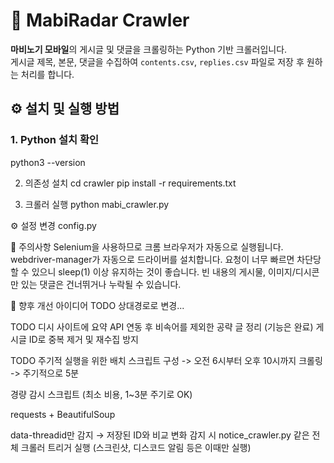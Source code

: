 # 📡 MabiRadar Crawler

 **마비노기 모바일**의 게시글 및 댓글을 크롤링하는 Python 기반 크롤러입니다.  
게시글 제목, 본문, 댓글을 수집하여 `contents.csv`, `replies.csv` 파일로 저장 후 원하는 처리를 합니다.


## ⚙️ 설치 및 실행 방법

### 1. Python 설치 확인
python3 --version

2. 의존성 설치
cd crawler
pip install -r requirements.txt

3. 크롤러 실행
python mabi_crawler.py

⚙️ 설정 변경
config.py

🧪 주의사항
Selenium을 사용하므로 크롬 브라우저가 자동으로 실행됩니다.
webdriver-manager가 자동으로 드라이버를 설치합니다.
요청이 너무 빠르면 차단당할 수 있으니 sleep(1) 이상 유지하는 것이 좋습니다.
빈 내용의 게시물, 이미지/디시콘만 있는 댓글은 건너뛰거나 누락될 수 있습니다.

📝 향후 개선 아이디어
TODO 상대경로로 변경...

TODO 디시 사이트에 요약 API 연동 후 비속어를 제외한 공략 글 정리
(기능은 완료) 게시글 ID로 중복 제거 및 재수집 방지

TODO 주기적 실행을 위한 배치 스크립트 구성
-> 오전 6시부터 오후 10시까지 크롤링
-> 주기적으로 5분

경량 감시 스크립트 (최소 비용, 1~3분 주기로 OK)

requests + BeautifulSoup

data-threadid만 감지 → 저장된 ID와 비교
변화 감지 시 notice_crawler.py 같은 전체 크롤러 트리거 실행
(스크린샷, 디스코드 알림 등은 이때만 실행)